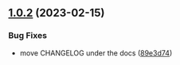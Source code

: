 ## [1.0.2](https://github.com/entelecheia/base-template/compare/v1.0.1...v1.0.2) (2023-02-15)


### Bug Fixes

* move CHANGELOG under the docs ([89e3d74](https://github.com/entelecheia/base-template/commit/89e3d7498fb5804c9ea25600fac9a6c46476bd63))
